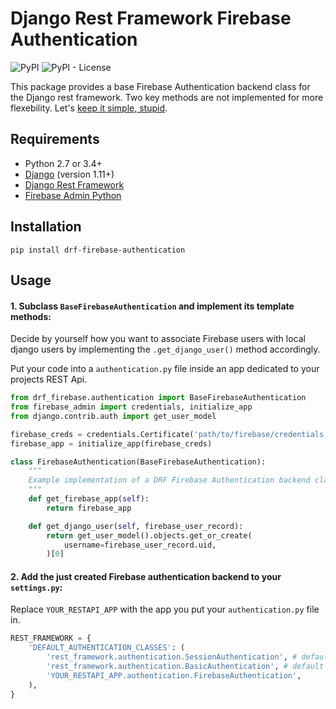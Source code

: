 # Django Rest Framework Firebase Authentication

![PyPI](https://img.shields.io/pypi/v/drf-firebase-authentication)
![PyPI - License](https://img.shields.io/pypi/l/drf-firebase-authentication)

This package provides a base Firebase Authentication backend class for the Django rest framework. Two key methods are not implemented for more flexebility. Let's [keep it simple, stupid](https://en.wikipedia.org/wiki/KISS_principle).

## Requirements

- Python 2.7 or 3.4+
- [Django](https://github.com/django/django) (version 1.11+)
- [Django Rest Framework](https://github.com/encode/django-rest-framework)
- [Firebase Admin Python](https://github.com/firebase/firebase-admin-python)

## Installation

```pip install drf-firebase-authentication```

## Usage

#### 1. Subclass `BaseFirebaseAuthentication` and implement its template methods:

Decide by yourself how you want to associate Firebase users with local django users by implementing the `.get_django_user()` method accordingly.

Put your code into a `authentication.py` file inside an app dedicated to your projects REST Api.

```python
from drf_firebase.authentication import BaseFirebaseAuthentication
from firebase_admin import credentials, initialize_app
from django.contrib.auth import get_user_model

firebase_creds = credentials.Certificate('path/to/firebase/credentials.json')
firebase_app = initialize_app(firebase_creds)

class FirebaseAuthentication(BaseFirebaseAuthentication):
	"""
	Example implementation of a DRF Firebase Authentication backend class
	"""
	def get_firebase_app(self):
		return firebase_app

	def get_django_user(self, firebase_user_record):
		return get_user_model().objects.get_or_create(
			username=firebase_user_record.uid,
		)[0]
```

#### 2. Add the just created Firebase authentication backend to your `settings.py`:

Replace `YOUR_RESTAPI_APP` with the app you put your `authentication.py` file in.

```python
REST_FRAMEWORK = {
	'DEFAULT_AUTHENTICATION_CLASSES': (
		'rest_framework.authentication.SessionAuthentication', # default
		'rest_framework.authentication.BasicAuthentication', # default
		'YOUR_RESTAPI_APP.authentication.FirebaseAuthentication',
	),
}
```
